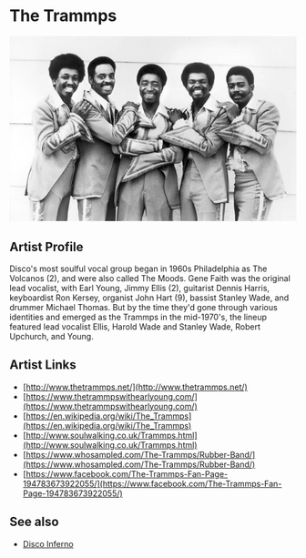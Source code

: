 # The Trammps

![](../../assets/artists/The_Trammps.png)

## Artist Profile

Disco's most soulful vocal group began in 1960s Philadelphia as The Volcanos (2), and were also called The Moods. Gene Faith was the original lead vocalist, with Earl Young, Jimmy Ellis (2), guitarist Dennis Harris, keyboardist Ron Kersey, organist John Hart (9), bassist Stanley Wade, and drummer Michael Thomas. But by the time they'd gone through various identities and emerged as the Trammps in the mid-1970's, the lineup featured lead vocalist Ellis, Harold Wade and Stanley Wade, Robert Upchurch, and Young.

## Artist Links

- [http://www.thetrammps.net/](http://www.thetrammps.net/)
- [https://www.thetrammpswithearlyoung.com/](https://www.thetrammpswithearlyoung.com/)
- [https://en.wikipedia.org/wiki/The_Trammps](https://en.wikipedia.org/wiki/The_Trammps)
- [http://www.soulwalking.co.uk/Trammps.html](http://www.soulwalking.co.uk/Trammps.html)
- [https://www.whosampled.com/The-Trammps/Rubber-Band/](https://www.whosampled.com/The-Trammps/Rubber-Band/)
- [https://www.facebook.com/The-Trammps-Fan-Page-194783673922055/](https://www.facebook.com/The-Trammps-Fan-Page-194783673922055/)


## See also

- [Disco Inferno](Disco_Inferno.md)
